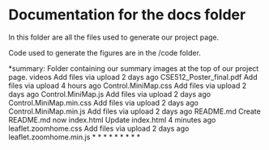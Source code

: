 # Documentation for the docs folder

In this folder are all the files used to generate our project page.

Code used to generate the figures are in the /code folder.

*summary: Folder containing our summary images at the top of our project page.
videos	Add files via upload	2 days ago
CSE512_Poster_final.pdf	Add files via upload	4 hours ago
Control.MiniMap.css	Add files via upload	2 days ago
Control.MiniMap.js	Add files via upload	2 days ago
Control.MiniMap.min.css	Add files via upload	2 days ago
Control.MiniMap.min.js	Add files via upload	2 days ago
README.md	Create README.md	now
index.html	Update index.html	4 minutes ago
leaflet.zoomhome.css	Add files via upload	2 days ago
leaflet.zoomhome.min.js
*
*
*
*
*
*
*
*
*

